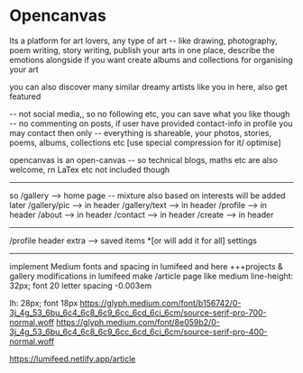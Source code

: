 # Opencanvas

Its a platform for art lovers, any type of art -- like drawing, photography, poem writing, story writing,
publish your arts in one place, describe the emotions alongside if you want
create albums and collections for organising your art

you can also discover many similar dreamy artists like you in here, also get featured

-- not social media,, so no following etc, you can save what you like though
-- no commenting on posts, if user have provided contact-info in profile you may contact then only
-- everything is shareable, your photos, stories, poems, albums, collections etc [use special compression for it/ optimise]

opencanvas is an open-canvas -- so technical blogs, maths etc are also welcome, rn LaTex etc not included though

---

so /gallery --> home page -- mixture also based on interests will be added later
/gallery/pic --> in header
/gallery/text --> in header
/profile --> in header
/about --> in header
/contact --> in header
/create --> in header

---

/profile header extra -->
saved items \*[or will add it for all]
settings

---

implement Medium fonts and spacing in lumifeed and here
+++projects & gallery modifications
in lumifeed make /article page like medium
line-height: 32px;
font 20
letter spacing -0.003em

<!-- mobile -->

lh: 28px;
font 18px
https://glyph.medium.com/font/b156742/0-3j_4g_53_6bu_6c4_6c8_6c9_6cc_6cd_6ci_6cm/source-serif-pro-700-normal.woff
https://glyph.medium.com/font/8e059b2/0-3j_4g_53_6bu_6c4_6c8_6c9_6cc_6cd_6ci_6cm/source-serif-pro-400-normal.woff

https://lumifeed.netlify.app/article

